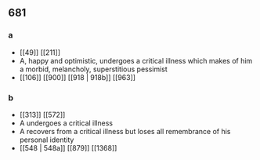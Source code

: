## 681
### a
- [[49]] [[211]] 
- A, happy and optimistic, undergoes a critical illness which makes of him a morbid, melancholy, superstitious pessimist
- [[106]] [[900]] [[918 | 918b]] [[963]] 

### b
- [[313]] [[572]] 
- A undergoes a critical illness
- A recovers from a critical illness but loses all remembrance of his personal identity
- [[548 | 548a]] [[879]] [[1368]] 

